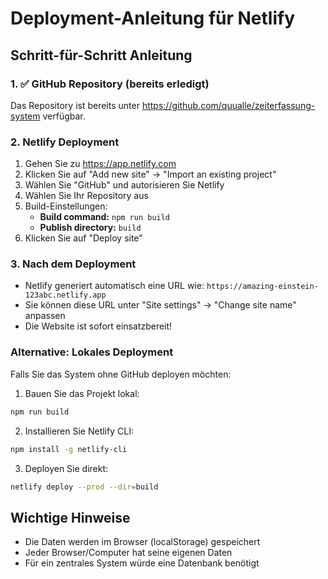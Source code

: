# Deployment-Anleitung für Netlify

## Schritt-für-Schritt Anleitung

### 1. ✅ GitHub Repository (bereits erledigt)

Das Repository ist bereits unter https://github.com/quualle/zeiterfassung-system verfügbar.

### 2. Netlify Deployment

1. Gehen Sie zu https://app.netlify.com
2. Klicken Sie auf "Add new site" → "Import an existing project"
3. Wählen Sie "GitHub" und autorisieren Sie Netlify
4. Wählen Sie Ihr Repository aus
5. Build-Einstellungen:
   - **Build command:** `npm run build`
   - **Publish directory:** `build`
6. Klicken Sie auf "Deploy site"

### 3. Nach dem Deployment

- Netlify generiert automatisch eine URL wie: `https://amazing-einstein-123abc.netlify.app`
- Sie können diese URL unter "Site settings" → "Change site name" anpassen
- Die Website ist sofort einsatzbereit!

### Alternative: Lokales Deployment

Falls Sie das System ohne GitHub deployen möchten:

1. Bauen Sie das Projekt lokal:
```bash
npm run build
```

2. Installieren Sie Netlify CLI:
```bash
npm install -g netlify-cli
```

3. Deployen Sie direkt:
```bash
netlify deploy --prod --dir=build
```

## Wichtige Hinweise

- Die Daten werden im Browser (localStorage) gespeichert
- Jeder Browser/Computer hat seine eigenen Daten
- Für ein zentrales System würde eine Datenbank benötigt